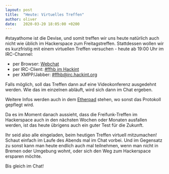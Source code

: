 ```yaml
---
layout: post
title:  "Heute: Virtuelles Treffen"
author: oliver
date:   2020-03-20 18:05:00 +0200
---
```


#stayathome ist die Devise, und somit treffen wir uns heute natürlich auch nicht wie üblich im Hackerspace zum Freitagstreffen.
Stattdessen wollen wir es kurzfristig mit einem virtuellen Treffen versuchen - heute ab 19:00 Uhr im IRC-Channel:

* per Browser: <a href="https://webirc.hackint.org/#ircs://irc.hackint.org/#ffhb?nick=Gast_?" target="_blank">Webchat</a>
* per IRC-Client: [#ffhb im Hackint](irc://irc.hackint.org/ffhb)
* per XMPP/Jabber: [#ffhb@irc.hackint.org](xmpp:#ffhb@irc.hackint.org)

Falls möglich, soll das Treffen dann auf eine Videokonferenz ausgedehnt werden.
Wie das im einzelnen abläuft, wird sich dann im Chat ergeben.

Weitere Infos werden auch in dem [Etherpad](https://hackmd.io/CJclCBXDTji7Fi190By3yg?both) stehen,
wo sonst das Protokoll gepflegt wird.

Da es im Moment danach aussieht,
dass die Freifunk-Treffen im Hackerspace auch in den nächsten Wochen oder Monaten ausfallen werden,
ist das heute übrigens auch ein guter Test für die Zukunft.

Ihr seid also alle eingeladen, beim heutigen Treffen virtuell mitzumachen!
Schaut einfach im Laufe des Abends mal im Chat vorbei.
Und im Gegensatz zu sonst kann man heute endlich auch mal teilnehmen,
wenn man nicht in Bremen oder Umgebung wohnt,
oder sich den Weg zum Hackerspace ersparen möchte.

Bis gleich im Chat!
